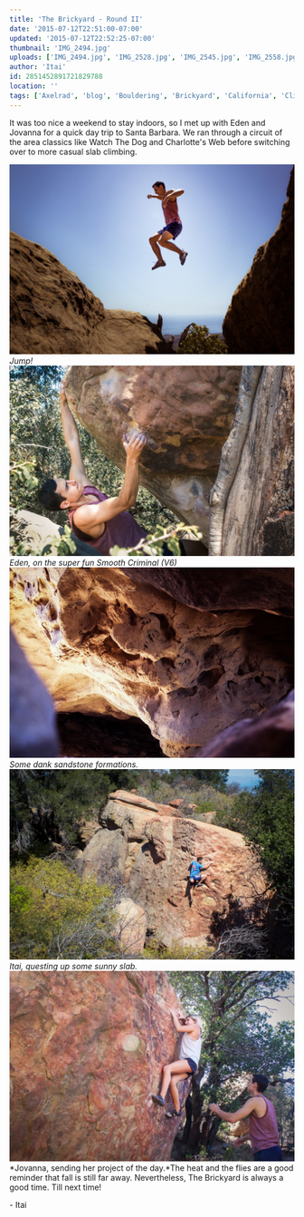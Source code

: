 ```yaml
---
title: 'The Brickyard - Round II'
date: '2015-07-12T22:51:00-07:00'
updated: '2015-07-12T22:52:25-07:00'
thumbnail: 'IMG_2494.jpg'
uploads: ['IMG_2494.jpg', 'IMG_2528.jpg', 'IMG_2545.jpg', 'IMG_2558.jpg', 'IMG_2576.jpg']
author: 'Itai'
id: 2851452891721829788
location: ''
tags: ['Axelrad', 'blog', 'Bouldering', 'Brickyard', 'California', 'Climbing', 'Eden', 'Five Ten', 'highball', 'Itai', 'sandstone', 'Santa Barbara', 'slab']
---
```

It was too nice a weekend to stay indoors, so I met up with Eden and Jovanna for a quick day trip to Santa Barbara. We ran through a circuit of the area classics like Watch The Dog and Charlotte's Web before switching over to more casual slab climbing.

![image alt](uploads/IMG_2494.jpg)*Jump!*![image alt](uploads/IMG_2528.jpg)*Eden, on the super fun Smooth Criminal (V6)*![image alt](uploads/IMG_2545.jpg)*Some dank sandstone formations.*![image alt](uploads/IMG_2558.jpg)*Itai, questing up some sunny slab.*![image alt](uploads/IMG_2576.jpg)*Jovanna, sending her project of the day.*The heat and the flies are a good reminder that fall is still far away. Nevertheless, The Brickyard is always a good time. Till next time!

\- Itai
